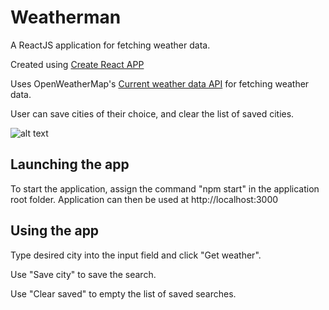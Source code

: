 # Weatherman
A ReactJS application for fetching weather data.

Created using [Create React APP](https://github.com/facebook/create-react-app/tree/master)

Uses OpenWeatherMap's [Current weather data API](http://api.openweathermap.org/) for fetching weather data.

User can save cities of their choice, and clear the list of saved cities.

![alt text](http://renki.dy.fi//varasto/weatherman_demo.png "Demo image")

## Launching the app

To start the application, assign the command "npm start" in the application root folder. Application can then be used at http://localhost:3000

## Using the app



Type desired city into the input field and click "Get weather".

Use "Save city" to save the search.

Use "Clear saved" to empty the list of saved searches.
